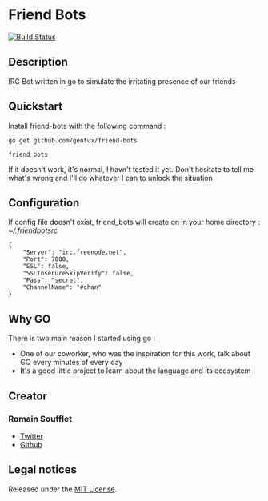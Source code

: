 # Friend Bots
[![Build Status](https://travis-ci.org/Gentux/friend-bots.png)](https://travis-ci.org/Gentux/friend-bots)

## Description ##

IRC Bot written in go to simulate the irritating presence of our friends

## Quickstart ##

Install friend-bots with the following command :

```
go get github.com/gentux/friend-bots

friend_bots
```

If it doesn't work, it's normal, I havn't tested it yet.
Don't hesitate to tell me what's wrong and I'll do whatever I can to unlock the situation

## Configuration ##

If config file doesn't exist, friend_bots will create on in your home directory : *~/.friendbotsrc*

```
{
	"Server": "irc.freenode.net",
	"Port": 7000,
	"SSL": false,
	"SSLInsecureSkipVerify": false,
	"Pass": "secret",
	"ChannelName": "#chan"
}
```

## Why GO ##

There is two main reason I started using go :

* One of our coworker, who was the inspiration for this work, talk about GO every minutes of every day
* It's a good little project to learn about the language and its ecosystem

## Creator ##

### Romain Soufflet ###

* [Twitter](http://twitter.com/Romain_Soufflet)
* [Github](http://github.com/Gentux)

## Legal notices ##

Released under the [MIT License](http://www.opensource.org/licenses/mit-license.php).
